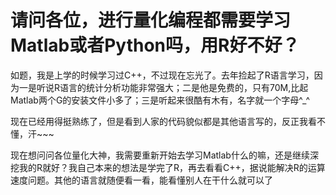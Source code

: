 # 请问各位，进行量化编程都需要学习Matlab或者Python吗，用R好不好？

如题，我是上学的时候学习过C++，不过现在忘光了。去年捡起了R语言学习，因为一是听说R语言的统计分析功能非常强大；二是他是免费的，只有70M,比起Matlab两个G的安装文件小多了；三是听起来很酷有木有，名字就一个字母^_^

现在已经用得挺熟练了，但是看到人家的代码貌似都是其他语言写的，反正我看不懂，汗~~~

现在想问问各位量化大神，我需要重新开始去学习Matlab什么的嘛，还是继续深挖我的R就好？我自己本来的想法是学完了R，再去看看C++，据说能解决R的运算速度问题。其他的语言就随便看一看，能看懂别人在干什么就可以了